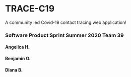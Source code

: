 # TRACE-C19

A community led Covid-19 contact tracing web application!


### Software Product Sprint Summer 2020 Team 39

#### Angelica H.
#### Benjamin O. 
#### Diana B. 

